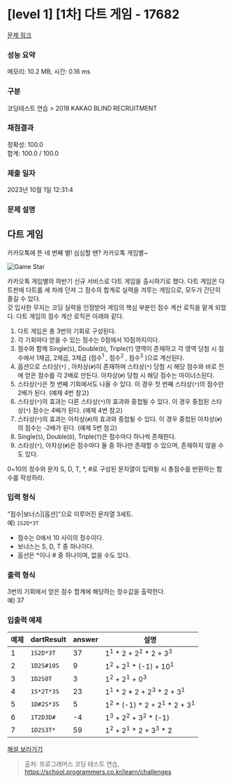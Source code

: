 # [level 1] [1차] 다트 게임 - 17682 

[문제 링크](https://school.programmers.co.kr/learn/courses/30/lessons/17682) 

### 성능 요약

메모리: 10.2 MB, 시간: 0.16 ms

### 구분

코딩테스트 연습 > 2018 KAKAO BLIND RECRUITMENT

### 채점결과

정확성: 100.0<br/>합계: 100.0 / 100.0

### 제출 일자

2023년 10월 1일 12:31:4

### 문제 설명

<h2>다트 게임</h2>

<p>카카오톡에 뜬 네 번째 별! 심심할 땐? 카카오톡 게임별~</p>

<p><img src="http://t1.kakaocdn.net/welcome2018/gamestar.png" title="게임별" alt="Game Star"></p>

<p>카카오톡 게임별의 하반기 신규 서비스로 다트 게임을 출시하기로 했다. 다트 게임은 다트판에 다트를 세 차례 던져 그 점수의 합계로 실력을 겨루는 게임으로, 모두가 간단히 즐길 수 있다.<br>
갓 입사한 무지는 코딩 실력을 인정받아 게임의 핵심 부분인 점수 계산 로직을 맡게 되었다. 다트 게임의 점수 계산 로직은 아래와 같다.</p>

<ol>
<li>다트 게임은 총 3번의 기회로 구성된다.</li>
<li>각 기회마다 얻을 수 있는 점수는 0점에서 10점까지이다.</li>
<li>점수와 함께 Single(<code>S</code>), Double(<code>D</code>), Triple(<code>T</code>) 영역이 존재하고 각 영역 당첨 시 점수에서 1제곱, 2제곱, 3제곱 (점수<sup>1</sup> , 점수<sup>2</sup> , 점수<sup>3</sup> )으로 계산된다.</li>
<li>옵션으로 스타상(<code>*</code>) , 아차상(<code>#</code>)이 존재하며 스타상(<code>*</code>) 당첨 시 해당 점수와 바로 전에 얻은 점수를 각 2배로 만든다. 아차상(<code>#</code>) 당첨 시 해당 점수는 마이너스된다.</li>
<li>스타상(<code>*</code>)은 첫 번째 기회에서도 나올 수 있다. 이 경우 첫 번째 스타상(<code>*</code>)의 점수만 2배가 된다. (예제 4번 참고)</li>
<li>스타상(<code>*</code>)의 효과는 다른 스타상(<code>*</code>)의 효과와 중첩될 수 있다. 이 경우 중첩된 스타상(<code>*</code>) 점수는 4배가 된다. (예제 4번 참고)</li>
<li>스타상(<code>*</code>)의 효과는 아차상(<code>#</code>)의 효과와 중첩될 수 있다. 이 경우 중첩된 아차상(<code>#</code>)의 점수는 -2배가 된다. (예제 5번 참고)</li>
<li>Single(<code>S</code>), Double(<code>D</code>), Triple(<code>T</code>)은 점수마다 하나씩 존재한다.</li>
<li>스타상(<code>*</code>), 아차상(<code>#</code>)은 점수마다 둘 중 하나만 존재할 수 있으며, 존재하지 않을 수도 있다. </li>
</ol>

<p>0~10의 정수와 문자 S, D, T, *, #로 구성된 문자열이 입력될 시 총점수를 반환하는 함수를 작성하라.</p>

<h3>입력 형식</h3>

<p>"점수|보너스|[옵션]"으로 이루어진 문자열 3세트.<br>
예)  <code>1S2D*3T</code></p>

<ul>
<li>점수는 0에서 10 사이의 정수이다.</li>
<li>보너스는 S, D, T 중 하나이다.</li>
<li>옵선은 *이나 # 중 하나이며, 없을 수도 있다.</li>
</ul>

<h3>출력 형식</h3>

<p>3번의 기회에서 얻은 점수 합계에 해당하는 정수값을 출력한다.<br>
예) 37</p>

<h3>입출력 예제</h3>
<table class="table">
        <thead><tr>
<th>예제</th>
<th>dartResult</th>
<th>answer</th>
<th>설명</th>
</tr>
</thead>
        <tbody><tr>
<td>1</td>
<td><code>1S2D*3T</code></td>
<td>37</td>
<td>1<sup>1</sup> * 2 + 2<sup>2</sup> * 2 + 3<sup>3</sup></td>
</tr>
<tr>
<td>2</td>
<td><code>1D2S#10S</code></td>
<td>9</td>
<td>1<sup>2</sup> + 2<sup>1</sup> * (-1) + 10<sup>1</sup></td>
</tr>
<tr>
<td>3</td>
<td><code>1D2S0T</code></td>
<td>3</td>
<td>1<sup>2</sup> + 2<sup>1</sup> + 0<sup>3</sup></td>
</tr>
<tr>
<td>4</td>
<td><code>1S*2T*3S</code></td>
<td>23</td>
<td>1<sup>1</sup> * 2 * 2 + 2<sup>3</sup> * 2 + 3<sup>1</sup></td>
</tr>
<tr>
<td>5</td>
<td><code>1D#2S*3S</code></td>
<td>5</td>
<td>1<sup>2</sup> * (-1) * 2 + 2<sup>1</sup> * 2 + 3<sup>1</sup></td>
</tr>
<tr>
<td>6</td>
<td><code>1T2D3D#</code></td>
<td>-4</td>
<td>1<sup>3</sup> + 2<sup>2</sup> + 3<sup>2</sup> * (-1)</td>
</tr>
<tr>
<td>7</td>
<td><code>1D2S3T*</code></td>
<td>59</td>
<td>1<sup>2</sup> + 2<sup>1</sup> * 2 + 3<sup>3</sup> * 2</td>
</tr>
</tbody>
      </table>
<p><a href="http://tech.kakao.com/2017/09/27/kakao-blind-recruitment-round-1/" target="_blank" rel="noopener">해설 보러가기</a></p>


> 출처: 프로그래머스 코딩 테스트 연습, https://school.programmers.co.kr/learn/challenges
